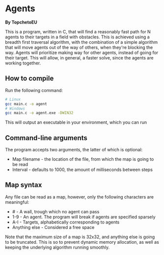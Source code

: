 # Agents

**By TopchetoEU**

This is a program, written in C, that will find a reasonably fast path for N
agents to their targets in a field with obstacles. This is achieved using a
breadth first traversal algorithm, with the combination of a simple algorithm
that will move agents out of the way of others, when they're blocking the way.
Agents will prioritize making way for other agents, instead of going for their
target. This will allow, in general, a faster solve, since the agents are
working together.

## How to compile

Run the following command:

```sh
# Linux
gcc main.c -o agent
# Windows
gcc main.c -o agent.exe -DWIN32
```

This will output an executable in your environment, which you can run

## Command-line arguments

The program accepts two arguments, the latter of which is optional:

- Map filename - the location of the file, from which the map is going to be read
- Interval - defaults to 1000, the amount of milliseconds between steps

## Map syntax

Any file can be read as a map, however, only the following characters are meaningful:
- \# - A wall, trough which no agent can pass
- 1-9 - An agent. The program will break if agents are specified sparsely
- A-I - Targets, alphabetically corresponding to agents
- Anything else - Considered a free space

Note that the maximum size of a map is 32x32, and anything else is going to be
truncated. This is so to prevent dynamic memory allocation, as well as keeping
the underlying algorithm running smoothly.
